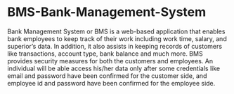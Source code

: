 # BMS-Bank-Management-System
Bank Management System or BMS is a web-based application that enables bank employees to keep track of their work including work time, salary, and superior’s data. In addition, it also assists in keeping records of customers like transactions, account type, bank balance and much more. BMS provides security measures for both the customers and employees. An individual will be able access his/her data only after some credentials like email and password have been confirmed for the customer side, and employee id and password have been confirmed for the employee side. 
